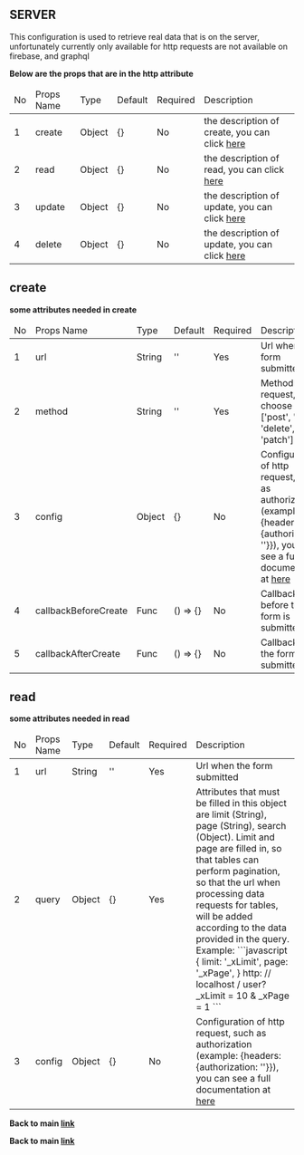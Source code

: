 ## SERVER ##

This configuration is used to retrieve real data that is on the server, unfortunately currently only available for http requests are not available on firebase, and graphql

<b>Below are the props that are in the http attribute</b>

<table>
  <thead>
    <tr>
      <td>No</td>
      <td>Props Name</td>
      <td>Type</td>
      <td>Default</td>
      <td>Required</td>
      <td>Description</td>
    </tr>
</thead>
<tbody>
  <tr>
    <td>1</td>
    <td>create</td>
    <td>Object</td>
    <td>{}</td>
    <td>No</td>
    <td>the description of create, you can click <a href="#create">here</a></td>
  </tr>
  <tr>
    <td>2</td>
    <td>read</td>
    <td>Object</td>
    <td>{}</td>
    <td>No</td>
    <td>the description of read, you can click <a href="#read">here</a></td>  
  </tr>
  <tr>
    <td>3</td>
    <td>update</td>
    <td>Object</td>
    <td>{}</td>
    <td>No</td>  
    <td>the description of update, you can click <a href="#update">here</a></td>
  </tr>
  <tr>
    <td>4</td>
    <td>delete</td>
    <td>Object</td>
    <td>{}</td>
    <td>No</td>
    <td>the description of update, you can click <a href="#update">here</a></td>
   </tr>
</tbody>
</table>

## create ##
<b id="create">some attributes needed in create</b>


<table>
  <thead>
    <tr>
      <td>No</td>
      <td>Props Name</td>
      <td>Type</td>
      <td>Default</td>
      <td>Required</td>
      <td>Description</td>
    </tr>
</thead>
<tbody>
  <tr>
    <td>1</td>
    <td>url</td>
    <td>String</td>
    <td>''</td>
    <td>Yes</td>
    <td>Url when the form submitted</td>
  </tr>
  <tr>
    <td>2</td>
    <td>method</td>
    <td>String</td>
    <td>''</td>
    <td>Yes</td>
    <td>Method http request, choose one of ['post', 'get', 'delete', 'patch']</td>
  </tr>
  <tr>
    <td>3</td>
    <td>config</td>
    <td>Object</td>
    <td>{}</td>
    <td>No</td>
    <td>Configuration of http request, such as authorization (example: {headers: {authorization: ''}}), you can see a full documentation at <a href="https://github.com/axios/axios">here</a></td>
  </tr>
  <tr>
    <td>4</td>
    <td>callbackBeforeCreate</td>
    <td>Func</td>
    <td>() => {}</td>
    <td>No</td>
    <td>Callback before the form is submitted</td>
  </tr>
  <tr>
    <td>5</td>
    <td>callbackAfterCreate</td>
    <td>Func</td>
    <td>() => {}</td>
    <td>No</td>
    <td>Callback after the form is submitted</td>
  </tr>
</tbody>
</table>

## read ##
<b id="read">some attributes needed in read</b>


<table>
  <thead>
    <tr>
      <td>No</td>
      <td>Props Name</td>
      <td>Type</td>
      <td>Default</td>
      <td>Required</td>
      <td>Description</td>
    </tr>
</thead>
<tbody>
  <tr>
    <td>1</td>
    <td>url</td>
    <td>String</td>
    <td>''</td>
    <td>Yes</td>
    <td>Url when the form submitted</td>
  </tr>
  <tr>
    <td>2</td>
    <td>query</td>
    <td>Object</td>
    <td>{}</td>
    <td>Yes</td>
    <td>
      Attributes that must be filled in this object are limit (String), page (String), search (Object). Limit and page are filled in, so that tables can perform pagination, so that the url when processing data requests for tables, will be added according to the data provided in the query. Example:
```javascript
      {
        limit: '_xLimit',
        page: '_xPage',
      }
      http: // localhost / user? _xLimit = 10 & _xPage = 1
```
    </td>
  </tr>
  <tr>
    <td>3</td>
    <td>config</td>
    <td>Object</td>
    <td>{}</td>
    <td>No</td>
    <td>Configuration of http request, such as authorization (example: {headers: {authorization: ''}}), you can see a full documentation at <a href="https://github.com/axios/axios">here</a></td>
  </tr>
</tbody>
</table>


<b>Back to main <a href="https://github.com/azharprabudi/react-autogenerate-crud">link</a></b>

<b>Back to main <a href="https://github.com/azharprabudi/react-autogenerate-crud">link</a></b>
